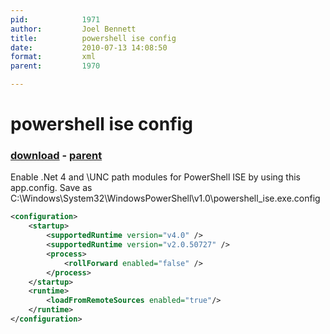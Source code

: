 ```yaml
---
pid:            1971
author:         Joel Bennett
title:          powershell ise config
date:           2010-07-13 14:08:50
format:         xml
parent:         1970

---
```


# powershell ise config

### [download](Scripts\1971.xml) - [parent](Scripts\1970.md)

Enable .Net 4 and \\UNC path modules for PowerShell ISE by using this app.config. Save as C:\Windows\System32\WindowsPowerShell\v1.0\powershell_ise.exe.config

```xml
<configuration>
	<startup>
		<supportedRuntime version="v4.0" />
		<supportedRuntime version="v2.0.50727" />
		<process>
			<rollForward enabled="false" />
		</process>
	</startup>
	<runtime>
		<loadFromRemoteSources enabled="true"/>
	</runtime>
</configuration>
```
